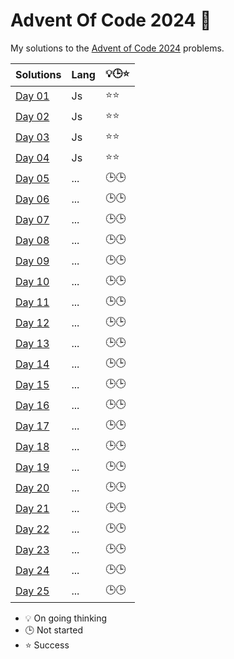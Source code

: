 # Advent Of Code 2024 🎄

My solutions to the [Advent of Code 2024](https://adventofcode.com/2024) problems.

| Solutions              | Lang | 💡🕒⭐ |
| ---------------------- | ---- | ------ |
| [Day 01](./src/day01/) | Js   | ⭐⭐   |
| [Day 02](./src/day02/) | Js   | ⭐⭐   |
| [Day 03](./src/day03/) | Js   | ⭐⭐   |
| [Day 04](./src/day04/) | Js   | ⭐⭐   |
| [Day 05](./src/day05/) | ...  | 🕒🕒   |
| [Day 06](./src/day06/) | ...  | 🕒🕒   |
| [Day 07](./src/day07/) | ...  | 🕒🕒   |
| [Day 08](./src/day08/) | ...  | 🕒🕒   |
| [Day 09](./src/day09/) | ...  | 🕒🕒   |
| [Day 10](./src/day10/) | ...  | 🕒🕒   |
| [Day 11](./src/day11/) | ...  | 🕒🕒   |
| [Day 12](./src/day12/) | ...  | 🕒🕒   |
| [Day 13](./src/day13/) | ...  | 🕒🕒   |
| [Day 14](./src/day14/) | ...  | 🕒🕒   |
| [Day 15](./src/day15/) | ...  | 🕒🕒   |
| [Day 16](./src/day16/) | ...  | 🕒🕒   |
| [Day 17](./src/day17/) | ...  | 🕒🕒   |
| [Day 18](./src/day18/) | ...  | 🕒🕒   |
| [Day 19](./src/day19/) | ...  | 🕒🕒   |
| [Day 20](./src/day20/) | ...  | 🕒🕒   |
| [Day 21](./src/day21/) | ...  | 🕒🕒   |
| [Day 22](./src/day22/) | ...  | 🕒🕒   |
| [Day 23](./src/day23/) | ...  | 🕒🕒   |
| [Day 24](./src/day24/) | ...  | 🕒🕒   |
| [Day 25](./src/day25/) | ...  | 🕒🕒   |

- 💡 On going thinking
- 🕒 Not started
- ⭐ Success
